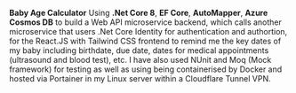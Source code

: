 **Baby Age Calculator**
Using **.Net Core 8**, **EF Core**, **AutoMapper**, **Azure Cosmos DB** to build a
Web API microservice backend, which calls another microservice that users .Net Core Identity for authentication and authortion, for the React.JS with Tailwind CSS frontend to remind me the key dates of my baby including birthdate, due date, dates for medical appointments (ultrasound and blood test), etc. I have also used NUnit and Moq (Mock framework) for testing as well as using being containerised by Docker and hosted via Portainer in my Linux server within a Cloudflare Tunnel VPN.
